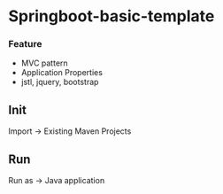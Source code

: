# Springboot-basic-template
### Feature
- MVC pattern
- Application Properties
- jstl, jquery, bootstrap

## Init
Import -> Existing Maven Projects
<br/>

## Run
Run as -> Java application
<br/>
